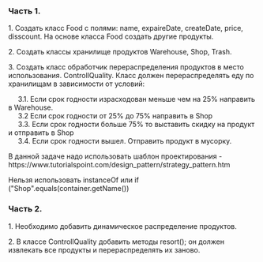 <h3>Часть 1.</h3>
<p>
  1. Создать класс Food с полями: name, expaireDate, createDate, price, disscount. На основе класса Food создать другие продукты.
</p>
<p>
  2. Создать классы хранилище продуктов Warehouse, Shop, Trash.
</p>
<p>
  3. Создать класс обработчик перераспределения продуктов в место использования. ControllQuality. Класс должен перераспределять еду по хранилищам в зависимости от условий:<br>
</p>
<p>
&nbsp;&nbsp;&nbsp;&nbsp; 3.1. Если срок годности израсходован меньше чем на 25% направить в Warehouse.<br>
&nbsp;&nbsp;&nbsp;&nbsp; 3.2 Если срок годности от 25% до 75% направить в Shop<br>
&nbsp;&nbsp;&nbsp;&nbsp; 3.3. Если срок годности больше 75% то выставить скидку на продукт и отправить в Shop<br>
&nbsp;&nbsp;&nbsp;&nbsp; 3.4. Если срок годности вышел. Отправить продукт в мусорку.<br>
</p>
<p>
В данной задаче надо использовать шаблон проектирования - https://www.tutorialspoint.com/design_pattern/strategy_pattern.htm
</p>
<p>
Нельзя использовать instanceOf или if ("Shop".equals(container.getName())
</p>
<h3>Часть 2.</h3>
<p>
1. Необходимо добавить динамическое распределение продуктов.
</p>
<p>
2. В классе ControllQuality добавить методы resort(); он должен извлекать все продукты и перераспределять их заново.
</p>